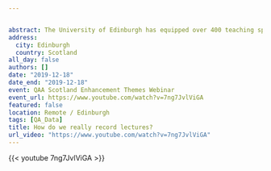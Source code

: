 ```yaml
---


abstract: The University of Edinburgh has equipped over 400 teaching spaces with a centrally provided lecture recording service. Jill MacKay used mixed methodologies to explore how staff and student experiences were affected, including National Student Survey, Course Evaluation Questionnaires, and service data. This webinar explored how the University engaged with all available evidence regarding student experience, and shared how they have been developing teaching practice in response.
address:
  city: Edinburgh
  country: Scotland
all_day: false
authors: []
date: "2019-12-18"
date_end: "2019-12-18"
event: QAA Scotland Enhancement Themes Webinar
event_url: https://www.youtube.com/watch?v=7ng7JvlViGA
featured: false
location: Remote / Edinburgh
tags: [QA_Data]
title: How do we really record lectures? 
url_video: "https://www.youtube.com/watch?v=7ng7JvlViGA"
---
```


{{< youtube 7ng7JvlViGA >}}

